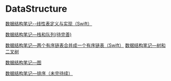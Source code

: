 # DataStructure
[数据结构笔记--线性表定义与实现（Swift）
](http://www.wuchao.net.cn/2018/08/14/%E6%95%B0%E6%8D%AE%E7%BB%93%E6%9E%84%E7%AC%94%E8%AE%B0-%E7%BA%BF%E6%80%A7%E8%A1%A8/)

[数据结构笔记—栈和队列(待完善)](http://www.wuchao.net.cn/2018/08/13/%E6%95%B0%E6%8D%AE%E7%BB%93%E6%9E%84%E7%AC%94%E8%AE%B0%E2%80%94%E6%A0%88%E5%92%8C%E9%98%9F%E5%88%97/)

[数据结构笔记—两个有序链表合并成一个有序链表（Swift）](http://www.wuchao.net.cn/2018/08/15/%E6%95%B0%E6%8D%AE%E7%BB%93%E6%9E%84%E7%AC%94%E8%AE%B0%E2%80%94%E4%B8%A4%E4%B8%AA%E6%9C%89%E5%BA%8F%E9%93%BE%E8%A1%A8%E5%90%88%E5%B9%B6%E6%88%90%E4%B8%80%E4%B8%AA%E6%9C%89%E5%BA%8F%E9%93%BE%E8%A1%A8/)
[数据结构笔记—树和二叉树](http://www.wuchao.net.cn/2018/08/11/%E6%95%B0%E6%8D%AE%E7%BB%93%E6%9E%84%E7%AC%94%E8%AE%B0%E2%80%94%E6%A0%91%E5%92%8C%E4%BA%8C%E5%8F%89%E6%A0%91/)

[数据结构笔记—图](http://www.wuchao.net.cn/2018/08/12/%E6%95%B0%E6%8D%AE%E7%BB%93%E6%9E%84%E7%AC%94%E8%AE%B0%E2%80%94%E5%9B%BE/)

[数据结构笔记—排序（未完待续）](http://www.wuchao.net.cn/2018/08/10/%E6%95%B0%E6%8D%AE%E7%BB%93%E6%9E%84-%E6%8E%92%E5%BA%8F/)